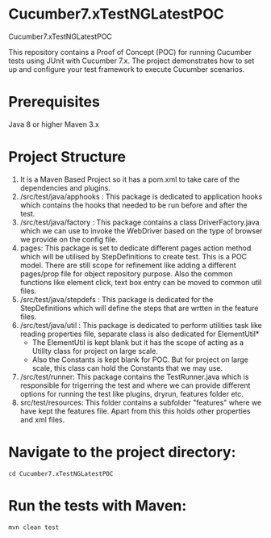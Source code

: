 # Cucumber7.xTestNGLatestPOC
Cucumber7.xTestNGLatestPOC

This repository contains a Proof of Concept (POC) for running Cucumber tests using JUnit with Cucumber 7.x. The project demonstrates how to set up and configure your test framework to execute Cucumber scenarios.

# Prerequisites
Java 8 or higher
Maven 3.x

# Project Structure
1. It is a Maven Based Project so it has a pom.xml to take care of the dependencies and plugins.
2. /src/test/java/apphooks : This package is dedicated to application hooks which contains the hooks that needed to be run before and after the test.
3. /src/test/java/factory : This package contains a class DriverFactory.java which we can use to invoke the WebDriver based on the type of browser we provide on the config file.
4. pages: This package is set to dedicate different pages action method which will be utilised by StepDefinitions to create test. This is a POC model. There are still scope for refinement like adding a different pages/prop file for object repository purpose. Also the common functions like element click, text box entry can be moved to common util files.
5. /src/test/java/stepdefs : This package is dedicated for the StepDefinitions which will define the steps that are wrtten in the feature files.
6. /src/test/java/util : This package is dedicated to perform utilities task like reading properties file, separate class is also dedicated for ElementUtil*
   * The ElementUtil is kept blank but it has the scope of acting as a Utility class for project on large scale.
   * Also the Constants is kept blank for POC. But for project on large scale, this class can hold the Constants that we may use.
7. /src/test/runner: This package contains the TestRunner.java which is responsible for trigerring the test and where we can provide different options for running the test like plugins, dryrun, features folder etc.
8. src/test/resources: This folder contains a subfolder "features" where we have kept the features file. Apart from this this holds other properties and xml files.



# Navigate to the project directory:
``` cd Cucumber7.xTestNGLatestPOC ```

# Run the tests with Maven:
``` mvn clean test ```

